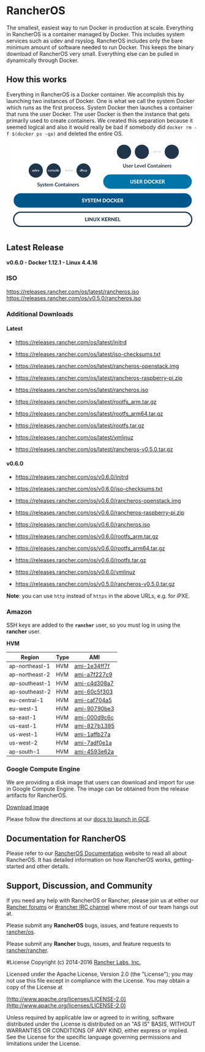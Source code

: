 # RancherOS

The smallest, easiest way to run Docker in production at scale.  Everything in RancherOS is a container managed by Docker.  This includes system services such as udev and rsyslog.  RancherOS includes only the bare minimum amount of software needed to run Docker.  This keeps the binary download of RancherOS very small.  Everything else can be pulled in dynamically through Docker.

## How this works

Everything in RancherOS is a Docker container.  We accomplish this by launching two instances of
Docker.  One is what we call the system Docker which runs as the first process.  System Docker then launches
a container that runs the user Docker.  The user Docker is then the instance that gets primarily
used to create containers.  We created this separation because it seemed logical and also
it would really be bad if somebody did `docker rm -f $(docker ps -qa)` and deleted the entire OS.

![How it works](docs/rancheros.png "How it works")

## Latest Release

**v0.6.0 - Docker 1.12.1 - Linux 4.4.16**

### ISO

https://releases.rancher.com/os/latest/rancheros.iso  
https://releases.rancher.com/os/v0.5.0/rancheros.iso  

### Additional Downloads

#### Latest

* https://releases.rancher.com/os/latest/initrd
* https://releases.rancher.com/os/latest/iso-checksums.txt
* https://releases.rancher.com/os/latest/rancheros-openstack.img
* https://releases.rancher.com/os/latest/rancheros-raspberry-pi.zip
* https://releases.rancher.com/os/latest/rancheros.iso
* https://releases.rancher.com/os/latest/rootfs_arm.tar.gz
* https://releases.rancher.com/os/latest/rootfs_arm64.tar.gz
* https://releases.rancher.com/os/latest/rootfs.tar.gz
* https://releases.rancher.com/os/latest/vmlinuz

* https://releases.rancher.com/os/latest/rancheros-v0.5.0.tar.gz

#### v0.6.0

* https://releases.rancher.com/os/v0.6.0/initrd
* https://releases.rancher.com/os/v0.6.0/iso-checksums.txt
* https://releases.rancher.com/os/v0.6.0/rancheros-openstack.img
* https://releases.rancher.com/os/v0.6.0/rancheros-raspberry-pi.zip
* https://releases.rancher.com/os/v0.6.0/rancheros.iso
* https://releases.rancher.com/os/v0.6.0/rootfs_arm.tar.gz
* https://releases.rancher.com/os/v0.6.0/rootfs_arm64.tar.gz
* https://releases.rancher.com/os/v0.6.0/rootfs.tar.gz
* https://releases.rancher.com/os/v0.6.0/vmlinuz

* https://releases.rancher.com/os/v0.5.0/rancheros-v0.5.0.tar.gz

**Note**: you can use `http` instead of `https` in the above URLs, e.g. for iPXE.  

### Amazon

SSH keys are added to the **`rancher`** user, so you must log in using the **rancher** user.

**HVM**

Region | Type | AMI |
-------|------|------
ap-northeast-1 | HVM |  [ami-1e34ff7f](https://console.aws.amazon.com/ec2/home?region=ap-northeast-1#launchInstanceWizard:ami=ami-1e34ff7f)
ap-northeast-2 | HVM |  [ami-a7f227c9](https://console.aws.amazon.com/ec2/home?region=ap-northeast-2#launchInstanceWizard:ami=ami-a7f227c9)
ap-southeast-1 | HVM |  [ami-c4d308a7](https://console.aws.amazon.com/ec2/home?region=ap-southeast-1#launchInstanceWizard:ami=ami-c4d308a7)
ap-southeast-2 | HVM |  [ami-60c5f303](https://console.aws.amazon.com/ec2/home?region=ap-southeast-2#launchInstanceWizard:ami=ami-60c5f303)
eu-central-1 | HVM |  [ami-caf704a5](https://console.aws.amazon.com/ec2/home?region=eu-central-1#launchInstanceWizard:ami=ami-caf704a5)
eu-west-1 | HVM |  [ami-90790be3](https://console.aws.amazon.com/ec2/home?region=eu-west-1#launchInstanceWizard:ami=ami-90790be3)
sa-east-1 | HVM |  [ami-000d9c6c](https://console.aws.amazon.com/ec2/home?region=sa-east-1#launchInstanceWizard:ami=ami-000d9c6c)
us-east-1 | HVM |  [ami-827b1395](https://console.aws.amazon.com/ec2/home?region=us-east-1#launchInstanceWizard:ami=ami-827b1395)
us-west-1 | HVM |  [ami-1affb27a](https://console.aws.amazon.com/ec2/home?region=us-west-1#launchInstanceWizard:ami=ami-1affb27a)
us-west-2 | HVM |  [ami-7adf0e1a](https://console.aws.amazon.com/ec2/home?region=us-west-2#launchInstanceWizard:ami=ami-7adf0e1a)
ap-south-1 | HVM |  [ami-4593e62a](https://console.aws.amazon.com/ec2/home?region=ap-south-1#launchInstanceWizard:ami=ami-4593e62a)

### Google Compute Engine

We are providing a disk image that users can download and import for use in Google Compute Engine. The image can be obtained from the release artifacts for RancherOS.

[Download Image](https://github.com/rancher/os/releases/download/v0.5.0/rancheros-v0.5.0.tar.gz)

Please follow the directions at our [docs to launch in GCE](http://docs.rancher.com/os/running-rancheros/cloud/gce/).

## Documentation for RancherOS

Please refer to our [RancherOS Documentation](http://docs.rancher.com/os/) website to read all about RancherOS. It has detailed information on how RancherOS works, getting-started and other details.

## Support, Discussion, and Community
If you need any help with RancherOS or Rancher, please join us at either our [Rancher forums](http://forums.rancher.com) or [#rancher IRC channel](http://webchat.freenode.net/?channels=rancher) where most of our team hangs out at.

Please submit any **RancherOS** bugs, issues, and feature requests to [rancher/os](//github.com/rancher/os/issues).

Please submit any **Rancher** bugs, issues, and feature requests to [rancher/rancher](//github.com/rancher/rancher/issues).

#License
Copyright (c) 2014-2016 [Rancher Labs, Inc.](http://rancher.com)

Licensed under the Apache License, Version 2.0 (the "License");
you may not use this file except in compliance with the License.
You may obtain a copy of the License at

[http://www.apache.org/licenses/LICENSE-2.0](http://www.apache.org/licenses/LICENSE-2.0)

Unless required by applicable law or agreed to in writing, software
distributed under the License is distributed on an "AS IS" BASIS,
WITHOUT WARRANTIES OR CONDITIONS OF ANY KIND, either express or implied.
See the License for the specific language governing permissions and
limitations under the License.
